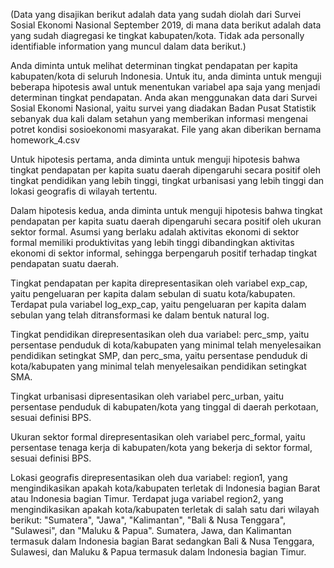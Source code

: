 (Data yang disajikan berikut adalah data yang sudah diolah dari Survei Sosial Ekonomi Nasional September 2019, di mana data berikut adalah data yang sudah diagregasi ke tingkat kabupaten/kota. Tidak ada personally identifiable information yang muncul dalam data berikut.)

Anda diminta untuk melihat determinan tingkat pendapatan per kapita kabupaten/kota di seluruh Indonesia. Untuk itu, anda diminta untuk menguji beberapa hipotesis awal untuk menentukan variabel apa saja yang menjadi determinan tingkat pendapatan. Anda akan menggunakan data dari Survei Sosial Ekonomi Nasional, yaitu survei yang diadakan Badan Pusat Statistik sebanyak dua kali dalam setahun yang memberikan informasi mengenai potret kondisi sosioekonomi masyarakat. File yang akan diberikan bernama homework_4.csv

Untuk hipotesis pertama, anda diminta untuk menguji hipotesis bahwa tingkat pendapatan per kapita suatu daerah dipengaruhi secara positif oleh tingkat pendidikan yang lebih tinggi, tingkat urbanisasi yang lebih tinggi dan lokasi geografis di wilayah tertentu.

Dalam hipotesis kedua, anda diminta untuk menguji hipotesis bahwa tingkat pendapatan per kapita suatu daerah dipengaruhi secara positif oleh ukuran sektor formal. Asumsi yang berlaku adalah aktivitas ekonomi di sektor formal memiliki produktivitas yang lebih tinggi dibandingkan aktivitas ekonomi di sektor informal, sehingga berpengaruh positif terhadap tingkat pendapatan suatu daerah.

Tingkat pendapatan per kapita direpresentasikan oleh variabel exp_cap, yaitu pengeluaran per kapita dalam sebulan di suatu kota/kabupaten. Terdapat pula variabel log_exp_cap, yaitu pengeluaran per kapita dalam sebulan yang telah ditransformasi ke dalam bentuk natural log.

Tingkat pendidikan direpresentasikan oleh dua variabel: perc_smp, yaitu persentase penduduk di kota/kabupaten yang minimal telah menyelesaikan pendidikan setingkat SMP, dan perc_sma, yaitu persentase penduduk di kota/kabupaten yang minimal telah menyelesaikan pendidikan setingkat SMA.

Tingkat urbanisasi dipresentasikan oleh variabel perc_urban, yaitu persentase penduduk di kabupaten/kota yang tinggal di daerah perkotaan, sesuai definisi BPS.

Ukuran sektor formal direpresentasikan oleh variabel perc_formal, yaitu persentase tenaga kerja di kabupaten/kota yang bekerja di sektor formal, sesuai definisi BPS.

Lokasi geografis direpresentasikan oleh dua variabel: region1, yang mengindikasikan apakah kota/kabupaten terletak di Indonesia bagian Barat atau Indonesia bagian Timur. Terdapat juga variabel region2, yang mengindikasikan apakah kota/kabupaten terletak di salah satu dari wilayah berikut: "Sumatera", "Jawa", "Kalimantan", "Bali & Nusa Tenggara", "Sulawesi", dan "Maluku & Papua". Sumatera, Jawa, dan Kalimantan termasuk dalam Indonesia bagian Barat sedangkan Bali & Nusa Tenggara, Sulawesi, dan Maluku & Papua termasuk dalam Indonesia bagian Timur.


